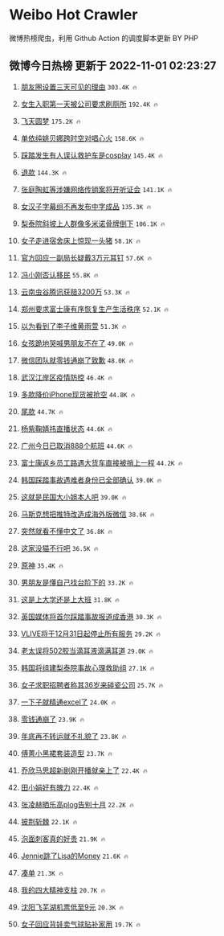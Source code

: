 # Weibo Hot Crawler 



微博热榜爬虫，利用 Github Action 的调度脚本更新 BY PHP 


## 微博今日热榜 更新于 2022-11-01 02:23:27 
1. [朋友圈设置三天可见的理由](https://s.weibo.com/weibo?q=%23%E6%9C%8B%E5%8F%8B%E5%9C%88%E8%AE%BE%E7%BD%AE%E4%B8%89%E5%A4%A9%E5%8F%AF%E8%A7%81%E7%9A%84%E7%90%86%E7%94%B1%23&t=31&band_rank=1&Refer=top) `303.4K 🔥` 

1. [女生入职第一天被公司要求刷厕所](https://s.weibo.com/weibo?q=%23%E5%A5%B3%E7%94%9F%E5%85%A5%E8%81%8C%E7%AC%AC%E4%B8%80%E5%A4%A9%E8%A2%AB%E5%85%AC%E5%8F%B8%E8%A6%81%E6%B1%82%E5%88%B7%E5%8E%95%E6%89%80%23&t=31&band_rank=2&Refer=top) `192.4K 🔥` 

1. [飞天圆梦](https://s.weibo.com/weibo?q=%23%E9%A3%9E%E5%A4%A9%E5%9C%86%E6%A2%A6%23&t=31&band_rank=3&Refer=top) `175.2K 🔥` 

1. [单依纯姚贝娜跨时空对唱心火](https://s.weibo.com/weibo?q=%23%E5%8D%95%E4%BE%9D%E7%BA%AF%E5%A7%9A%E8%B4%9D%E5%A8%9C%E8%B7%A8%E6%97%B6%E7%A9%BA%E5%AF%B9%E5%94%B1%E5%BF%83%E7%81%AB%23&t=31&band_rank=4&Refer=top) `158.6K 🔥` 

1. [踩踏发生有人误认救护车是cosplay](https://s.weibo.com/weibo?q=%23%E8%B8%A9%E8%B8%8F%E5%8F%91%E7%94%9F%E6%9C%89%E4%BA%BA%E8%AF%AF%E8%AE%A4%E6%95%91%E6%8A%A4%E8%BD%A6%E6%98%AFcosplay%23&t=31&band_rank=5&Refer=top) `145.4K 🔥` 

1. [退款](https://s.weibo.com/weibo?q=%23%E9%80%80%E6%AC%BE%23&t=31&band_rank=6&Refer=top) `144.3K 🔥` 

1. [张庭陶虹等涉嫌网络传销案将开听证会](https://s.weibo.com/weibo?q=%23%E5%BC%A0%E5%BA%AD%E9%99%B6%E8%99%B9%E7%AD%89%E6%B6%89%E5%AB%8C%E7%BD%91%E7%BB%9C%E4%BC%A0%E9%94%80%E6%A1%88%E5%B0%86%E5%BC%80%E5%90%AC%E8%AF%81%E4%BC%9A%23&t=31&band_rank=7&Refer=top) `141.1K 🔥` 

1. [女汉子字幕组不再发布中字成品](https://s.weibo.com/weibo?q=%23%E5%A5%B3%E6%B1%89%E5%AD%90%E5%AD%97%E5%B9%95%E7%BB%84%E4%B8%8D%E5%86%8D%E5%8F%91%E5%B8%83%E4%B8%AD%E5%AD%97%E6%88%90%E5%93%81%23&t=31&band_rank=8&Refer=top) `135.3K 🔥` 

1. [梨泰院斜坡上人群像多米诺骨牌倒下](https://s.weibo.com/weibo?q=%23%E6%A2%A8%E6%B3%B0%E9%99%A2%E6%96%9C%E5%9D%A1%E4%B8%8A%E4%BA%BA%E7%BE%A4%E5%83%8F%E5%A4%9A%E7%B1%B3%E8%AF%BA%E9%AA%A8%E7%89%8C%E5%80%92%E4%B8%8B%23&t=31&band_rank=9&Refer=top) `106.1K 🔥` 

1. [女子走进宿舍床上惊现一头猪](https://s.weibo.com/weibo?q=%23%E5%A5%B3%E5%AD%90%E8%B5%B0%E8%BF%9B%E5%AE%BF%E8%88%8D%E5%BA%8A%E4%B8%8A%E6%83%8A%E7%8E%B0%E4%B8%80%E5%A4%B4%E7%8C%AA%23&t=31&band_rank=10&Refer=top) `58.1K 🔥` 

1. [官方回应一副局长疑戴3万元耳钉](https://s.weibo.com/weibo?q=%23%E5%AE%98%E6%96%B9%E5%9B%9E%E5%BA%94%E4%B8%80%E5%89%AF%E5%B1%80%E9%95%BF%E7%96%91%E6%88%B43%E4%B8%87%E5%85%83%E8%80%B3%E9%92%89%23&t=31&band_rank=11&Refer=top) `57.6K 🔥` 

1. [冯小刚否认移民](https://s.weibo.com/weibo?q=%23%E5%86%AF%E5%B0%8F%E5%88%9A%E5%90%A6%E8%AE%A4%E7%A7%BB%E6%B0%91%23&t=31&band_rank=12&Refer=top) `55.8K 🔥` 

1. [云南虫谷腾讯获赔3200万](https://s.weibo.com/weibo?q=%23%E4%BA%91%E5%8D%97%E8%99%AB%E8%B0%B7%E8%85%BE%E8%AE%AF%E8%8E%B7%E8%B5%943200%E4%B8%87%23&t=31&band_rank=13&Refer=top) `53.3K 🔥` 

1. [郑州要求富士康有序恢复生产生活秩序](https://s.weibo.com/weibo?q=%23%E9%83%91%E5%B7%9E%E8%A6%81%E6%B1%82%E5%AF%8C%E5%A3%AB%E5%BA%B7%E6%9C%89%E5%BA%8F%E6%81%A2%E5%A4%8D%E7%94%9F%E4%BA%A7%E7%94%9F%E6%B4%BB%E7%A7%A9%E5%BA%8F%23&t=31&band_rank=14&Refer=top) `52.1K 🔥` 

1. [以为看到了李子维黄雨萱](https://s.weibo.com/weibo?q=%23%E4%BB%A5%E4%B8%BA%E7%9C%8B%E5%88%B0%E4%BA%86%E6%9D%8E%E5%AD%90%E7%BB%B4%E9%BB%84%E9%9B%A8%E8%90%B1%23&t=31&band_rank=15&Refer=top) `51.3K 🔥` 

1. [女孩跪地哭喊男朋友不在了](https://s.weibo.com/weibo?q=%23%E5%A5%B3%E5%AD%A9%E8%B7%AA%E5%9C%B0%E5%93%AD%E5%96%8A%E7%94%B7%E6%9C%8B%E5%8F%8B%E4%B8%8D%E5%9C%A8%E4%BA%86%23&t=31&band_rank=16&Refer=top) `49.0K 🔥` 

1. [微信团队就零钱通崩了致歉](https://s.weibo.com/weibo?q=%23%E5%BE%AE%E4%BF%A1%E5%9B%A2%E9%98%9F%E5%B0%B1%E9%9B%B6%E9%92%B1%E9%80%9A%E5%B4%A9%E4%BA%86%E8%87%B4%E6%AD%89%23&t=31&band_rank=17&Refer=top) `48.0K 🔥` 

1. [武汉江岸区疫情防控](https://s.weibo.com/weibo?q=%E6%AD%A6%E6%B1%89%E6%B1%9F%E5%B2%B8%E5%8C%BA%E7%96%AB%E6%83%85%E9%98%B2%E6%8E%A7&t=31&band_rank=18&Refer=top) `46.4K 🔥` 

1. [多款降价iPhone现货被抢空](https://s.weibo.com/weibo?q=%23%E5%A4%9A%E6%AC%BE%E9%99%8D%E4%BB%B7iPhone%E7%8E%B0%E8%B4%A7%E8%A2%AB%E6%8A%A2%E7%A9%BA%23&t=31&band_rank=19&Refer=top) `44.8K 🔥` 

1. [尾款](https://s.weibo.com/weibo?q=%23%E5%B0%BE%E6%AC%BE%23&t=31&band_rank=20&Refer=top) `44.7K 🔥` 

1. [杨紫鞠婧祎直播状态](https://s.weibo.com/weibo?q=%23%E6%9D%A8%E7%B4%AB%E9%9E%A0%E5%A9%A7%E7%A5%8E%E7%9B%B4%E6%92%AD%E7%8A%B6%E6%80%81%23&t=31&band_rank=21&Refer=top) `44.6K 🔥` 

1. [广州今日已取消888个航班](https://s.weibo.com/weibo?q=%23%E5%B9%BF%E5%B7%9E%E4%BB%8A%E6%97%A5%E5%B7%B2%E5%8F%96%E6%B6%88888%E4%B8%AA%E8%88%AA%E7%8F%AD%23&t=31&band_rank=22&Refer=top) `44.6K 🔥` 

1. [富士康返乡员工路遇大货车直接被捎上一程](https://s.weibo.com/weibo?q=%23%E5%AF%8C%E5%A3%AB%E5%BA%B7%E8%BF%94%E4%B9%A1%E5%91%98%E5%B7%A5%E8%B7%AF%E9%81%87%E5%A4%A7%E8%B4%A7%E8%BD%A6%E7%9B%B4%E6%8E%A5%E8%A2%AB%E6%8D%8E%E4%B8%8A%E4%B8%80%E7%A8%8B%23&t=31&band_rank=23&Refer=top) `44.2K 🔥` 

1. [韩国踩踏事故遇难者身份已全部确认](https://s.weibo.com/weibo?q=%23%E9%9F%A9%E5%9B%BD%E8%B8%A9%E8%B8%8F%E4%BA%8B%E6%95%85%E9%81%87%E9%9A%BE%E8%80%85%E8%BA%AB%E4%BB%BD%E5%B7%B2%E5%85%A8%E9%83%A8%E7%A1%AE%E8%AE%A4%23&t=31&band_rank=24&Refer=top) `39.0K 🔥` 

1. [这就是民国大小姐本人吧](https://s.weibo.com/weibo?q=%23%E8%BF%99%E5%B0%B1%E6%98%AF%E6%B0%91%E5%9B%BD%E5%A4%A7%E5%B0%8F%E5%A7%90%E6%9C%AC%E4%BA%BA%E5%90%A7%23&t=31&band_rank=25&Refer=top) `39.0K 🔥` 

1. [马斯克想把推特改造成海外版微信](https://s.weibo.com/weibo?q=%23%E9%A9%AC%E6%96%AF%E5%85%8B%E6%83%B3%E6%8A%8A%E6%8E%A8%E7%89%B9%E6%94%B9%E9%80%A0%E6%88%90%E6%B5%B7%E5%A4%96%E7%89%88%E5%BE%AE%E4%BF%A1%23&t=31&band_rank=26&Refer=top) `38.6K 🔥` 

1. [突然就看不懂中文了](https://s.weibo.com/weibo?q=%23%E7%AA%81%E7%84%B6%E5%B0%B1%E7%9C%8B%E4%B8%8D%E6%87%82%E4%B8%AD%E6%96%87%E4%BA%86%23&t=31&band_rank=27&Refer=top) `36.8K 🔥` 

1. [这家没猫不行吧](https://s.weibo.com/weibo?q=%23%E8%BF%99%E5%AE%B6%E6%B2%A1%E7%8C%AB%E4%B8%8D%E8%A1%8C%E5%90%A7%23&t=31&band_rank=28&Refer=top) `36.5K 🔥` 

1. [原神](https://s.weibo.com/weibo?q=%23%E5%8E%9F%E7%A5%9E%23&t=31&band_rank=29&Refer=top) `35.4K 🔥` 

1. [男朋友是懂自己找台阶下的](https://s.weibo.com/weibo?q=%23%E7%94%B7%E6%9C%8B%E5%8F%8B%E6%98%AF%E6%87%82%E8%87%AA%E5%B7%B1%E6%89%BE%E5%8F%B0%E9%98%B6%E4%B8%8B%E7%9A%84%23&t=31&band_rank=30&Refer=top) `33.2K 🔥` 

1. [这是上大学还是上大班](https://s.weibo.com/weibo?q=%23%E8%BF%99%E6%98%AF%E4%B8%8A%E5%A4%A7%E5%AD%A6%E8%BF%98%E6%98%AF%E4%B8%8A%E5%A4%A7%E7%8F%AD%23&t=31&band_rank=31&Refer=top) `31.8K 🔥` 

1. [英国媒体将首尔踩踏事故报道成香港](https://s.weibo.com/weibo?q=%23%E8%8B%B1%E5%9B%BD%E5%AA%92%E4%BD%93%E5%B0%86%E9%A6%96%E5%B0%94%E8%B8%A9%E8%B8%8F%E4%BA%8B%E6%95%85%E6%8A%A5%E9%81%93%E6%88%90%E9%A6%99%E6%B8%AF%23&t=31&band_rank=32&Refer=top) `30.3K 🔥` 

1. [VLIVE将于12月31日起停止所有服务](https://s.weibo.com/weibo?q=%23VLIVE%E5%B0%86%E4%BA%8E12%E6%9C%8831%E6%97%A5%E8%B5%B7%E5%81%9C%E6%AD%A2%E6%89%80%E6%9C%89%E6%9C%8D%E5%8A%A1%23&t=31&band_rank=33&Refer=top) `29.2K 🔥` 

1. [老太误将502胶当滴耳液滴满耳道](https://s.weibo.com/weibo?q=%23%E8%80%81%E5%A4%AA%E8%AF%AF%E5%B0%86502%E8%83%B6%E5%BD%93%E6%BB%B4%E8%80%B3%E6%B6%B2%E6%BB%B4%E6%BB%A1%E8%80%B3%E9%81%93%23&t=31&band_rank=34&Refer=top) `29.0K 🔥` 

1. [韩国将组建梨泰院事故心理救助组](https://s.weibo.com/weibo?q=%23%E9%9F%A9%E5%9B%BD%E5%B0%86%E7%BB%84%E5%BB%BA%E6%A2%A8%E6%B3%B0%E9%99%A2%E4%BA%8B%E6%95%85%E5%BF%83%E7%90%86%E6%95%91%E5%8A%A9%E7%BB%84%23&t=31&band_rank=35&Refer=top) `27.1K 🔥` 

1. [女子求职招聘者称其36岁来碰瓷公司](https://s.weibo.com/weibo?q=%23%E5%A5%B3%E5%AD%90%E6%B1%82%E8%81%8C%E6%8B%9B%E8%81%98%E8%80%85%E7%A7%B0%E5%85%B636%E5%B2%81%E6%9D%A5%E7%A2%B0%E7%93%B7%E5%85%AC%E5%8F%B8%23&t=31&band_rank=36&Refer=top) `25.7K 🔥` 

1. [一下子就精通excel了](https://s.weibo.com/weibo?q=%23%E4%B8%80%E4%B8%8B%E5%AD%90%E5%B0%B1%E7%B2%BE%E9%80%9Aexcel%E4%BA%86%23&t=31&band_rank=37&Refer=top) `24.0K 🔥` 

1. [零钱通崩了](https://s.weibo.com/weibo?q=%23%E9%9B%B6%E9%92%B1%E9%80%9A%E5%B4%A9%E4%BA%86%23&t=31&band_rank=38&Refer=top) `23.9K 🔥` 

1. [年底再不转运就不礼貌了](https://s.weibo.com/weibo?q=%23%E5%B9%B4%E5%BA%95%E5%86%8D%E4%B8%8D%E8%BD%AC%E8%BF%90%E5%B0%B1%E4%B8%8D%E7%A4%BC%E8%B2%8C%E4%BA%86%23&t=31&band_rank=39&Refer=top) `23.8K 🔥` 

1. [傅菁小黑裙套装造型](https://s.weibo.com/weibo?q=%23%E5%82%85%E8%8F%81%E5%B0%8F%E9%BB%91%E8%A3%99%E5%A5%97%E8%A3%85%E9%80%A0%E5%9E%8B%23&t=31&band_rank=40&Refer=top) `23.7K 🔥` 

1. [乔欣马思超新剧刚开播就亲上了](https://s.weibo.com/weibo?q=%23%E4%B9%94%E6%AC%A3%E9%A9%AC%E6%80%9D%E8%B6%85%E6%96%B0%E5%89%A7%E5%88%9A%E5%BC%80%E6%92%AD%E5%B0%B1%E4%BA%B2%E4%B8%8A%E4%BA%86%23&t=31&band_rank=41&Refer=top) `22.4K 🔥` 

1. [田小娟好有魄力](https://s.weibo.com/weibo?q=%23%E7%94%B0%E5%B0%8F%E5%A8%9F%E5%A5%BD%E6%9C%89%E9%AD%84%E5%8A%9B%23&t=31&band_rank=42&Refer=top) `22.4K 🔥` 

1. [张凌赫晒乐高plog告别十月](https://s.weibo.com/weibo?q=%23%E5%BC%A0%E5%87%8C%E8%B5%AB%E6%99%92%E4%B9%90%E9%AB%98plog%E5%91%8A%E5%88%AB%E5%8D%81%E6%9C%88%23&t=31&band_rank=43&Refer=top) `22.2K 🔥` 

1. [披荆斩棘](https://s.weibo.com/weibo?q=%E6%8A%AB%E8%8D%86%E6%96%A9%E6%A3%98&t=31&band_rank=44&Refer=top) `22.1K 🔥` 

1. [泡面刺客真的好贵](https://s.weibo.com/weibo?q=%23%E6%B3%A1%E9%9D%A2%E5%88%BA%E5%AE%A2%E7%9C%9F%E7%9A%84%E5%A5%BD%E8%B4%B5%23&t=31&band_rank=45&Refer=top) `21.9K 🔥` 

1. [Jennie跳了Lisa的Money](https://s.weibo.com/weibo?q=%23Jennie%E8%B7%B3%E4%BA%86Lisa%E7%9A%84Money%23&t=31&band_rank=46&Refer=top) `21.6K 🔥` 

1. [凑单](https://s.weibo.com/weibo?q=%E5%87%91%E5%8D%95&t=31&band_rank=47&Refer=top) `21.3K 🔥` 

1. [我的四大精神支柱](https://s.weibo.com/weibo?q=%23%E6%88%91%E7%9A%84%E5%9B%9B%E5%A4%A7%E7%B2%BE%E7%A5%9E%E6%94%AF%E6%9F%B1%23&t=31&band_rank=48&Refer=top) `20.7K 🔥` 

1. [沈阳飞芜湖机票低至9元](https://s.weibo.com/weibo?q=%23%E6%B2%88%E9%98%B3%E9%A3%9E%E8%8A%9C%E6%B9%96%E6%9C%BA%E7%A5%A8%E4%BD%8E%E8%87%B39%E5%85%83%23&t=31&band_rank=49&Refer=top) `20.3K 🔥` 

1. [女子回应背娃卖气球贴补家用](https://s.weibo.com/weibo?q=%23%E5%A5%B3%E5%AD%90%E5%9B%9E%E5%BA%94%E8%83%8C%E5%A8%83%E5%8D%96%E6%B0%94%E7%90%83%E8%B4%B4%E8%A1%A5%E5%AE%B6%E7%94%A8%23&t=31&band_rank=50&Refer=top) `19.7K 🔥` 

